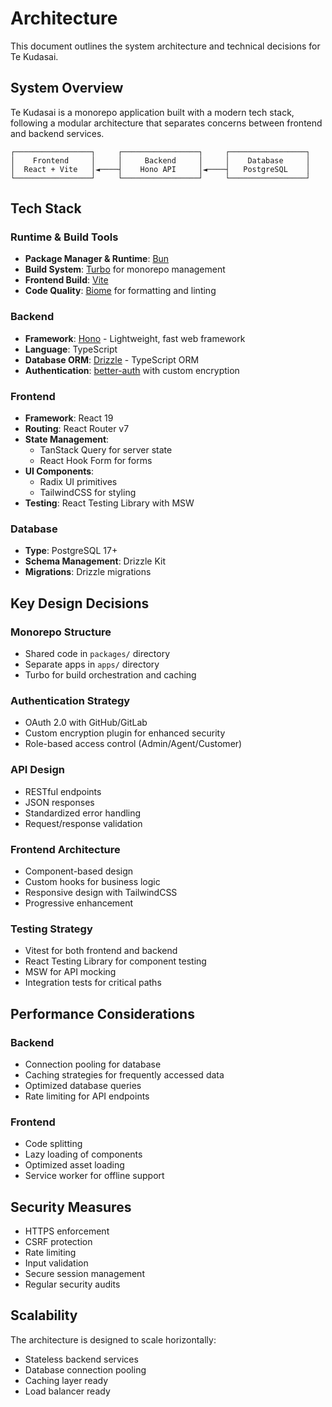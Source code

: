 # Architecture

This document outlines the system architecture and technical decisions for Te Kudasai.

## System Overview

Te Kudasai is a monorepo application built with a modern tech stack, following a modular architecture that separates concerns between frontend and backend services.

```
┌─────────────────┐     ┌─────────────────┐     ┌─────────────────┐
│    Frontend     │     │     Backend     │     │    Database     │
│  React + Vite   │◄────┤    Hono API     │◄────┤   PostgreSQL    │
└─────────────────┘     └─────────────────┘     └─────────────────┘
```

## Tech Stack

### Runtime & Build Tools
- **Package Manager & Runtime**: [Bun](https://bun.sh/)
- **Build System**: [Turbo](https://turbo.build/) for monorepo management
- **Frontend Build**: [Vite](https://vitejs.dev/)
- **Code Quality**: [Biome](https://biomejs.dev/) for formatting and linting

### Backend
- **Framework**: [Hono](https://hono.dev/) - Lightweight, fast web framework
- **Language**: TypeScript
- **Database ORM**: [Drizzle](https://orm.drizzle.team/) - TypeScript ORM
- **Authentication**: [better-auth](https://github.com/honojs/better-auth) with custom encryption

### Frontend
- **Framework**: React 19
- **Routing**: React Router v7
- **State Management**: 
  - TanStack Query for server state
  - React Hook Form for forms
- **UI Components**: 
  - Radix UI primitives
  - TailwindCSS for styling
- **Testing**: React Testing Library with MSW

### Database
- **Type**: PostgreSQL 17+
- **Schema Management**: Drizzle Kit
- **Migrations**: Drizzle migrations

## Key Design Decisions

### Monorepo Structure
- Shared code in `packages/` directory
- Separate apps in `apps/` directory
- Turbo for build orchestration and caching

### Authentication Strategy
- OAuth 2.0 with GitHub/GitLab
- Custom encryption plugin for enhanced security
- Role-based access control (Admin/Agent/Customer)

### API Design
- RESTful endpoints
- JSON responses
- Standardized error handling
- Request/response validation

### Frontend Architecture
- Component-based design
- Custom hooks for business logic
- Responsive design with TailwindCSS
- Progressive enhancement

### Testing Strategy
- Vitest for both frontend and backend
- React Testing Library for component testing
- MSW for API mocking
- Integration tests for critical paths

## Performance Considerations

### Backend
- Connection pooling for database
- Caching strategies for frequently accessed data
- Optimized database queries
- Rate limiting for API endpoints

### Frontend
- Code splitting
- Lazy loading of components
- Optimized asset loading
- Service worker for offline support

## Security Measures

- HTTPS enforcement
- CSRF protection
- Rate limiting
- Input validation
- Secure session management
- Regular security audits

## Scalability

The architecture is designed to scale horizontally:
- Stateless backend services
- Database connection pooling
- Caching layer ready
- Load balancer ready 
